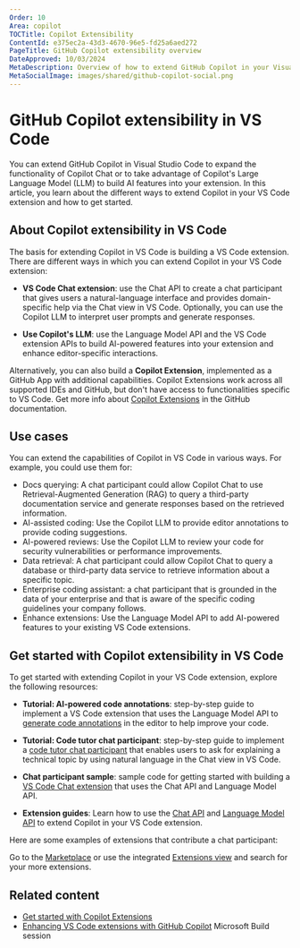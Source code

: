 ```yaml
---
Order: 10
Area: copilot
TOCTitle: Copilot Extensibility
ContentId: e375ec2a-43d3-4670-96e5-fd25a6aed272
PageTitle: GitHub Copilot extensibility overview
DateApproved: 10/03/2024
MetaDescription: Overview of how to extend GitHub Copilot in your Visual Studio Code extension by using the Chat API or Language Model API.
MetaSocialImage: images/shared/github-copilot-social.png
---
```

# GitHub Copilot extensibility in VS Code

You can extend GitHub Copilot in Visual Studio Code to expand the functionality of Copilot Chat or to take advantage of Copilot's Large Language Model (LLM) to build AI features into your extension. In this article, you learn about the different ways to extend Copilot in your VS Code extension and how to get started.

## About Copilot extensibility in VS Code

The basis for extending Copilot in VS Code is building a VS Code extension. There are different ways in which you can extend Copilot in your VS Code extension:

- **VS Code Chat extension**: use the Chat API to create a chat participant that gives users a natural-language interface and provides domain-specific help via the Chat view in VS Code. Optionally, you can use the Copilot LLM to interpret user prompts and generate responses.

- **Use Copilot's LLM**: use the Language Model API and the VS Code extension APIs to build AI-powered features into your extension and enhance editor-specific interactions.

Alternatively, you can also build a **Copilot Extension**, implemented as a GitHub App with additional capabilities. Copilot Extensions work across all supported IDEs and GitHub, but don't have access to functionalities specific to VS Code. Get more info about [Copilot Extensions](https://docs.github.com/en/copilot/building-copilot-extensions/about-building-copilot-extensions) in the GitHub documentation.

## Use cases

You can extend the capabilities of Copilot in VS Code in various ways. For example, you could use them for:

- Docs querying: A chat participant could allow Copilot Chat to use Retrieval-Augmented Generation (RAG) to query a third-party documentation service and generate responses based on the retrieved information.
- AI-assisted coding: Use the Copilot LLM to provide editor annotations to provide coding suggestions.
- AI-powered reviews: Use the Copilot LLM to review your code for security vulnerabilities or performance improvements.
- Data retrieval: A chat participant could allow Copilot Chat to query a database or third-party data service to retrieve information about a specific topic.
- Enterprise coding assistant: a chat participant that is grounded in the data of your enterprise and that is aware of the specific coding guidelines your company follows.
- Enhance extensions: Use the Language Model API to add AI-powered features to your existing VS Code extensions.

## Get started with Copilot extensibility in VS Code

To get started with extending Copilot in your VS Code extension, explore the following resources:

- **Tutorial: AI-powered code annotations**: step-by-step guide to implement a VS Code extension that uses the Language Model API to [generate code annotations](/api/extension-guides/language-model-tutorial.md) in the editor to help improve your code.

- **Tutorial: Code tutor chat participant**: step-by-step guide to implement a [code tutor chat participant](/api/extension-guides/chat-tutorial.md) that enables users to ask for explaining a technical topic by using natural language in the Chat view in VS Code.

- **Chat participant sample**: sample code for getting started with building a [VS Code Chat extension](https://github.com/microsoft/vscode-extension-samples/tree/main/chat-sample) that uses the Chat API and Language Model API.

- **Extension guides**: Learn how to use the [Chat API](/api/extension-guides/chat.md) and [Language Model API](/api/extension-guides/language-model.md) to extend Copilot in your VS Code extension.

Here are some examples of extensions that contribute a chat participant:

<div class="marketplace-extensions-curated-chat"></div>

Go to the [Marketplace](https://marketplace.visualstudio.com/search?term=tag%3Achat-participant&target=VSCode&category=All%20categories&sortBy=Relevance) or use the integrated [Extensions view](/docs/editor/extension-marketplace.md) and search for your more extensions.

## Related content

- [Get started with Copilot Extensions](https://github.com/features/copilot/extensions)
- [Enhancing VS Code extensions with GitHub Copilot](https://www.youtube.com/watch?v=YI7kjWzIiTM) Microsoft Build session
